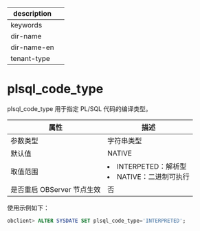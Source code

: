 |description||
|---|---|
|keywords||
|dir-name||
|dir-name-en||
|tenant-type||

plsql_code_type 
====================================

plsql_code_type 用于指定 PL/SQL 代码的编译类型。


|        属性        |                                                            描述                                                            |
|------------------|--------------------------------------------------------------------------------------------------------------------------|
| 参数类型             | 字符串类型                                 |
| 默认值              | NATIVE                                |
| 取值范围             | <li> INTERPETED：解析型   <li> NATIVE：二进制可执行    |
| 是否重启 OBServer 节点生效 | 否                                     |



使用示例如下：

```sql
obclient> ALTER SYSDATE SET plsql_code_type='INTERPRETED';
```


